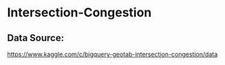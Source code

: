 # Intersection-Congestion

## Data Source: 
https://www.kaggle.com/c/bigquery-geotab-intersection-congestion/data

